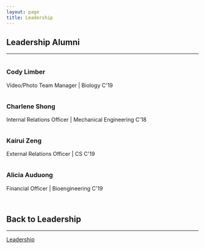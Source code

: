 ```yaml
---
layout: page
title: Leadership
---
```


## Leadership Alumni
<hr>

<section class="people">
	<article>
		<span class="image">
			<img src="{{ site.url }}{{ site.baseurl }}/images/headshots/cody.jpg" alt="" />
		</span>
		<h3>Cody Limber</h3>
		<p>Video/Photo Team Manager | Biology C'19</p>
	</article>
	<article>
		<span class="image">
			<img src="{{ site.url }}{{ site.baseurl }}/images/headshots/charlene.jpg" alt="" />
		</span>
		<h3>Charlene Shong</h3>
		<p>Internal Relations Officer | Mechanical Engineering C'18</p>
	</article>
	<article>
		<span class="image">
			<img src="{{ site.url }}{{ site.baseurl }}/images/headshots/kairui.jpg" alt="" />
		</span>
		<h3>Kairui Zeng</h3>
		<p>External Relations Officer | CS C'19</p>
	</article>
	<article>
		<span class="image">
			<img src="{{ site.url }}{{ site.baseurl }}/images/headshots/alicia.jpg" alt="" />
		</span>
		<h3>Alicia Auduong</h3>
		<p>Financial Officer | Bioengineering C'19</p>
	</article>
</section>

<br>

## Back to Leadership
<hr>

<a href="{{ site.url }}{{ site.baseurl }}/leadership.html" class="button">Leadership</a>



